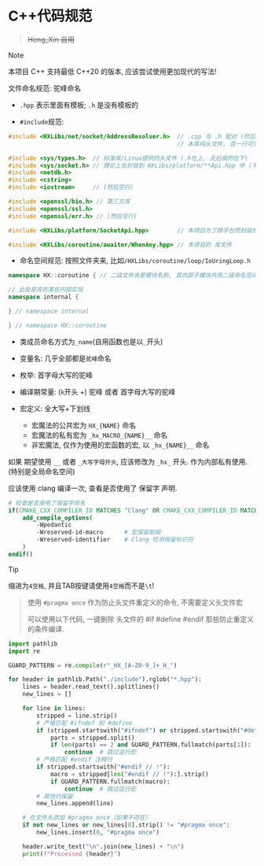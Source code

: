 # C++代码规范
> ~~Heng_Xin 自用~~

> [!NOTE]
> 本项目 C++ 支持最低 C++20 的版本, 应该尝试使用更加现代的写法!

文件命名规范: 驼峰命名

- `.hpp` 表示里面有模板; `.h` 是没有模板的

- `#include`规范:

```cpp
#include <HXLibs/net/socket/AddressResolver.h>  // .cpp 与 .h 配对 (然后空行)
                                                // 本库纯头文件, 这一行可忽略

#include <sys/types.h>  // 标准库/Linux提供的头文件 (.h在上, 无后缀的在下)
#include <sys/socket.h> // 理论上会封装到 HXLibs/platform/**Api.hpp 中 (平台相关的api)
#include <netdb.h>
#include <cstring>
#include <iostream>     // (然后空行)

#include <openssl/bio.h> // 第三方库
#include <openssl/ssl.h>  
#include <openssl/err.h> // (然后空行)

#include <HXLibs/platform/SocketApi.hpp>        // 本项目为了跨平台而封装的API (然后空行)

#include <HXLibs/coroutine/awaiter/WhenAny.hpp> // 本项目的 库文件
```

- 命名空间规范: 按照文件夹来, 比如`/HXLibs/coroutine/loop/IoUringLoop.h`

```cpp
namespace HX::coroutine { // 二级文件夹是模块名称, 其内部子模块共用二级命名空间

// 此处是库的某些内部实现
namespace internal {

} // namespace internal

} // namespace HX::coroutine
```

- 类成员命名方式为`_name`(自用函数也是以`_`开头)
- 变量名: 几乎全部都是`驼峰`命名
- 枚举: 首字母大写的驼峰
- 编译期常量: (`k`开头 +) 驼峰 或者 首字母大写的驼峰

- 宏定义: 全大写+下划线
  - 宏魔法的公共宏为 `HX_{NAME}` 命名
  - 宏魔法的私有宏为 `_hx_MACRO_{NAME}__` 命名
  - 非宏魔法, 仅作为使用的宏函数的宏, 以 `_hx_{NAME}__` 命名

如果 期望使用 `__` 或者 `_大写字母开头`, 应该修改为 `_hx_` 开头. 作为内部私有使用. (特别是全局命名空间)

应该使用 clang 编译一次, 查看是否使用了 保留字 声明.

```cmake
# 检查是否使用了保留字命名
if(CMAKE_CXX_COMPILER_ID MATCHES "Clang" OR CMAKE_CXX_COMPILER_ID MATCHES "AppleClang")
    add_compile_options(
        -Wpedantic
        -Wreserved-id-macro      # 宏保留前缀
        -Wreserved-identifier    # Clang 检测保留标识符
    )
endif()
```

> [!TIP]
> 缩进为`4空格`, 并且TAB按键请使用`4空格`而不是`\t`!

> 使用 `#pragma once` 作为防止头文件重定义的命令, 不需要定义头文件宏
>
> 可以使用以下代码, 一键删除 头文件的 #if #define #endif 那些防止重定义的条件编译.

```py
import pathlib
import re

GUARD_PATTERN = re.compile(r"_HX_[A-Z0-9_]+_H_")

for header in pathlib.Path("./include").rglob("*.hpp"):
    lines = header.read_text().splitlines()
    new_lines = []

    for line in lines:
        stripped = line.strip()
        # 严格匹配 #ifndef 和 #define
        if (stripped.startswith("#ifndef") or stripped.startswith("#define")):
            parts = stripped.split()
            if len(parts) == 2 and GUARD_PATTERN.fullmatch(parts[1]):
                continue  # 跳过这行宏
        # 严格匹配 #endif 注释行
        if stripped.startswith("#endif // !"):
            macro = stripped[len("#endif // !"):].strip()
            if GUARD_PATTERN.fullmatch(macro):
                continue  # 跳过这行宏
        # 其他行保留
        new_lines.append(line)

    # 在文件头添加 #pragma once（如果不存在）
    if not new_lines or new_lines[0].strip() != "#pragma once":
        new_lines.insert(0, "#pragma once")

    header.write_text("\n".join(new_lines) + "\n")
    print(f"Processed {header}")
```
